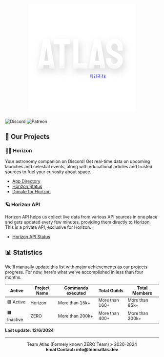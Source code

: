 

<h1 align="center">
<img src="https://github.com/atlasfyber/atlas-images/blob/main/atlas_github_header_1000x1000.png?raw=true" width="350" height="350">
</h1>

<img alt="Discord" src="https://img.shields.io/badge/DISCORD-%237289DA.svg?style=for-the-badge&logo=discord&logoColor=white)](https://discord.gg/p7ntkNA)" /> <img alt="Patreon" src="https://img.shields.io/badge/DONATE-%237289DA.svg?style=for-the-badge&logo=patreon&logoColor=white)](https://www.patreon.com/atlasteam)" />



## 🚀 Our Projects

### 🧑‍🚀 Horizon
Your astronomy companion on Discord! Get real-time data on upcoming launches and celestial events, along with educational articles and trusted sources to fuel your curiosity about space.

- [App Directory](https://discord.com/application-directory/1183177251316047983)
- [Horizon  Status](https://status.teamatlas.dev)
- [Donate for Horizon](https://www.patreon.com/atlasteam)

### 🪐 Horizon API
Horizon API helps us collect live data from various API sources in one place and gets updated every few minutes, providing them directly to Horizon. This is a private API, exclusive for Horizon. 

- [Horizon API Status](https://status.teamatlas.dev)

## 📊 Statistics
We'll manually update this list with major achievements as our projects progress. For now, here's what we've accomplished in less than four months.

<p align="center">
    <table class="tg">
    <thead>
      <tr>
        <th class="tg-0pky">Active</th>
        <th class="tg-0pky">Project Name</th>
        <th class="tg-0pky">Commands executed</th>
        <th class="tg-0pky">Total Guilds</th>
        <th class="tg-0pky">Total Members</th>
      </tr>
    </thead>
    <tbody>
      <tr>
        <td class="tg-0pky">🟩 Active</td>
        <td class="tg-0pky">Horizon</td>
        <td class="tg-0pky">More than 15k+</td>
        <td class="tg-0pky">More than 160+</td>
        <td class="tg-0pky">More than 85k+</td>
      </tr>
      <tr>
        <td class="tg-0pky">🟧 Inactive</td>
        <td class="tg-0pky">ZERO</td>
        <td class="tg-0pky">More than 200k+</td>
        <td class="tg-0pky">More than 400+</td>
        <td class="tg-0pky">More than 200k+</td>
      </tr>
      <tr>
    </tbody>
    </table>
</p>
<b>Last update: 12/6/2024</b>

<hr>
  <div align="center">
  Team Atlas (Formely known ZERO Team) » 2020-2024 <br> 
  <b>Emal Contact: info@teamatlas.dev</b> <br>
  <br>

</div>




